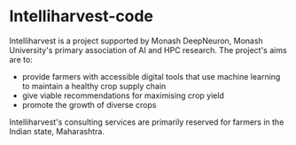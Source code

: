 # Intelliharvest-code
Intelliharvest is a project supported by Monash DeepNeuron, Monash University's primary association of AI and HPC research. The project's aims are to:
* provide farmers with accessible digital tools that use machine learning to maintain a healthy crop supply chain
* give viable recommendations for maximising crop yield
* promote the growth of diverse crops

Intelliharvest's consulting services are primarily reserved for farmers in the Indian state, Maharashtra. 
